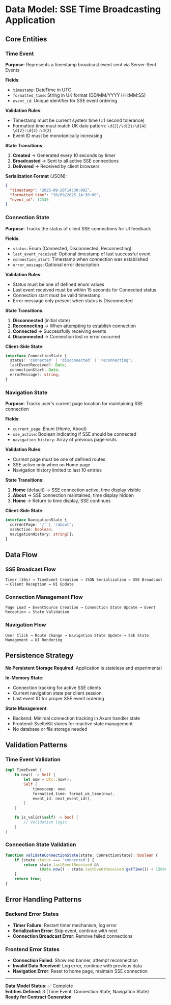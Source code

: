 # Data Model: SSE Time Broadcasting Application

## Core Entities

### Time Event

**Purpose**: Represents a timestamp broadcast event sent via Server-Sent Events

**Fields**:
- `timestamp`: DateTime in UTC
- `formatted_time`: String in UK format (DD/MM/YYYY HH:MM:SS)
- `event_id`: Unique identifier for SSE event ordering

**Validation Rules**:
- Timestamp must be current system time (±1 second tolerance)
- Formatted time must match UK date pattern: `\d{2}/\d{2}/\d{4} \d{2}:\d{2}:\d{2}`
- Event ID must be monotonically increasing

**State Transitions**:
1. **Created** → Generated every 10 seconds by timer
2. **Broadcasted** → Sent to all active SSE connections
3. **Delivered** → Received by client browsers

**Serialization Format** (JSON):
```json
{
  "timestamp": "2025-09-20T14:30:00Z",
  "formatted_time": "20/09/2025 14:30:00",
  "event_id": 12345
}
```

### Connection State

**Purpose**: Tracks the status of client SSE connections for UI feedback

**Fields**:
- `status`: Enum (Connected, Disconnected, Reconnecting)
- `last_event_received`: Optional timestamp of last successful event
- `connection_start`: Timestamp when connection was established
- `error_message`: Optional error description

**Validation Rules**:
- Status must be one of defined enum values
- Last event received must be within 15 seconds for Connected status
- Connection start must be valid timestamp
- Error message only present when status is Disconnected

**State Transitions**:
1. **Disconnected** (initial state)
2. **Reconnecting** → When attempting to establish connection
3. **Connected** → Successfully receiving events
4. **Disconnected** → Connection lost or error occurred

**Client-Side State**:
```typescript
interface ConnectionState {
  status: 'connected' | 'disconnected' | 'reconnecting';
  lastEventReceived?: Date;
  connectionStart: Date;
  errorMessage?: string;
}
```

### Navigation State

**Purpose**: Tracks user's current page location for maintaining SSE connection

**Fields**:
- `current_page`: Enum (Home, About)
- `sse_active`: Boolean indicating if SSE should be connected
- `navigation_history`: Array of previous page visits

**Validation Rules**:
- Current page must be one of defined routes
- SSE active only when on Home page
- Navigation history limited to last 10 entries

**State Transitions**:
1. **Home** (default) → SSE connection active, time display visible
2. **About** → SSE connection maintained, time display hidden
3. **Home** → Return to time display, SSE continues

**Client-Side State**:
```typescript
interface NavigationState {
  currentPage: '/' | '/about';
  sseActive: boolean;
  navigationHistory: string[];
}
```

## Data Flow

### SSE Broadcast Flow
```
Timer (10s) → TimeEvent Creation → JSON Serialization → SSE Broadcast → Client Reception → UI Update
```

### Connection Management Flow
```
Page Load → EventSource Creation → Connection State Update → Event Reception → State Validation
```

### Navigation Flow
```
User Click → Route Change → Navigation State Update → SSE State Management → UI Rendering
```

## Persistence Strategy

**No Persistent Storage Required**: Application is stateless and experimental

**In-Memory State**:
- Connection tracking for active SSE clients
- Current navigation state per client session
- Last event ID for proper SSE event ordering

**State Management**:
- Backend: Minimal connection tracking in Axum handler state
- Frontend: SvelteKit stores for reactive state management
- No database or file storage needed

## Validation Patterns

### Time Event Validation
```rust
impl TimeEvent {
    fn new() -> Self {
        let now = Utc::now();
        Self {
            timestamp: now,
            formatted_time: format_uk_time(now),
            event_id: next_event_id(),
        }
    }
    
    fn is_valid(&self) -> bool {
        // Validation logic
    }
}
```

### Connection State Validation
```typescript
function validateConnectionState(state: ConnectionState): boolean {
    if (state.status === 'connected') {
        return state.lastEventReceived && 
               (Date.now() - state.lastEventReceived.getTime()) < 15000;
    }
    return true;
}
```

## Error Handling Patterns

### Backend Error States
- **Timer Failure**: Restart timer mechanism, log error
- **Serialization Error**: Skip event, continue with next
- **Connection Broadcast Error**: Remove failed connections

### Frontend Error States
- **Connection Failed**: Show red banner, attempt reconnection
- **Invalid Data Received**: Log error, continue with previous data
- **Navigation Error**: Reset to home page, maintain SSE connection

---

**Data Model Status**: ✅ Complete  
**Entities Defined**: 3 (Time Event, Connection State, Navigation State)  
**Ready for Contract Generation**